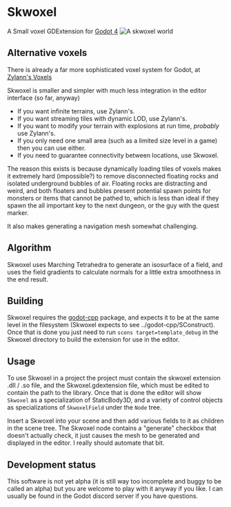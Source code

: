 # Skwoxel
A Small voxel GDExtension for [Godot 4](https://github.com/godotengine/godot)
![A skwoxel world](https://i.imgur.com/CzPdRMv.png)

## Alternative voxels
There is already a far more sophisticated voxel system for Godot, at [Zylann's Voxels](https://github.com/Zylann/godot_voxel)

Skwoxel is smaller and simpler with much less integration in the editor interface (so far, anyway)

* If you want infinite terrains, use Zylann's.
* If you want streaming tiles with dynamic LOD, use Zylann's.
* If you want to modify your terrain with explosions at run time, *probably* use Zylann's.
* If you only need one small area (such as a limited size level in a game) then you can use either.
* If you need to guarantee connectivity between locations, use Skwoxel.

The reason this exists is because dynamically loading tiles of voxels makes it extremely hard (impossible?) to remove disconnected floating rocks and isolated underground bubbles of air. Floating rocks are distracting and weird, and both floaters and bubbles present potential spawn points for monsters or items that cannot be pathed to, which is less than ideal if they spawn the all important key to the next dungeon, or the guy with the quest marker.

It also makes generating a navigation mesh somewhat challenging.

## Algorithm
Skwoxel uses Marching Tetrahedra to generate an isosurface of a field, and uses the field gradients to calculate normals for a little extra smoothness in the end result.

## Building
Skwoxel requires the [godot-cpp](https://github.com/godotengine/godot-cpp) package, and expects it to be at the same level in the filesystem (Skwoxel expects to see ../godot-cpp/SConstruct). Once that is done you just need to run `scons target=template_debug` in the Skwoxel directory to build the extension for use in the editor.

## Usage
To use Skwoxel in a project the project must contain the skwoxel extension .dll / .so file, and the Skwoxel.gdextension file, which must be edited to contain the path to the library. Once that is done the editor will show `Skwoxel` as a specialization of StaticBody3D, and a variety of control objects as specializations of `SkwoxelField` under the `Node` tree.

Insert a Skwoxel into your scene and then add various fields to it as children in the scene tree. The Skwoxel node contains a "generate" checkbox that doesn't actually check, it just causes the mesh to be generated and displayed in the editor. I really should automate that bit.

## Development status
This software is not yet alpha (it is still way too incomplete and buggy to be called an alpha) but you are welcome to play with it anyway if you like. I can usually be found in the Godot discord server if you have questions.
